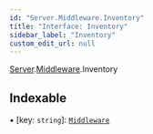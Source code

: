 ```yaml
---
id: "Server.Middleware.Inventory"
title: "Interface: Inventory"
sidebar_label: "Inventory"
custom_edit_url: null
---
```


[Server](../namespaces/Server.md).[Middleware](../namespaces/Server.Middleware.md).Inventory

## Indexable

▪ [key: `string`]: [`Middleware`](../namespaces/Server.Middleware.md)
